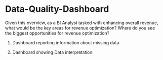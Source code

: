 # Data-Quality-Dashboard

Given this overview, as a BI Analyst tasked with enhancing overall revenue, what would
be the key areas for revenue optimization? Where do you see the biggest opportunities for revenue optimization?

1. Dashboard reporting information about missing data
   
2. Dashboard showing Data interpretation

